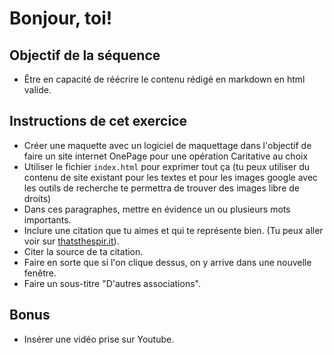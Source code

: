 # Bonjour, toi!

## Objectif de la séquence

- Être en capacité de réécrire le contenu rédigé en markdown en html valide.

## Instructions de cet exercice

- Créer une maquette avec un logiciel de maquettage dans l'objectif de faire un site internet OnePage pour une opération Caritative au choix
- Utiliser le fichier `index.html` pour exprimer tout ça (tu peux utiliser du contenu de site existant pour les textes et pour les images google avec les outils de recherche te permettra de trouver des images libre de droits)
- Dans ces paragraphes, mettre en évidence un ou plusieurs mots importants.
- Inclure une citation que tu aimes et qui te représente bien. (Tu peux aller voir sur [thatsthespir.it](https://thatsthespir.it)).
- Citer la source de ta citation.
- Faire en sorte que si l'on clique dessus, on y arrive dans une nouvelle fenêtre.
- Faire un sous-titre "D'autres associations".

## Bonus

- Insérer une vidéo prise sur Youtube.
